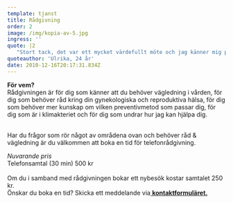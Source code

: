 ```yaml
---
template: tjanst
title: Rådgivning
order: 2
image: /img/kopia-av-5.jpg
ingress: ''
quote: |2
   "Stort tack, det var ett mycket värdefullt möte och jag känner mig peppad och glad" 
quoteauthor: 'Ulrika, 24 år'
date: 2010-12-16T20:17:31.834Z
---
```

**För vem?** <br/>Rådgivningen är för dig som känner att du behöver vägledning i vården, för dig som behöver råd kring din gynekologiska och reproduktiva hälsa, för dig som behöver mer kunskap om vilken preventivmetod som passar dig, för dig som är i klimakteriet och för dig som undrar hur jag kan hjälpa dig. <br/><br/>

Har du frågor som rör något av områdena ovan och behöver råd & vägledning är du välkommen att boka en tid för telefonrådgivning.<br/>

*Nuvarande pris*<br/>Telefonsamtal (30 min) 500 kr\
<br/>Om du i samband med rådgivningen bokar ett nybesök kostar samtalet 250 kr.<br/>Önskar du boka en tid? Skicka ett meddelande via[ **kontaktformuläret.**](https://dinrytm.se/kontakt)